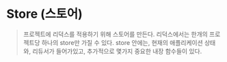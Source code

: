 # Store (스토어)

> 프로젝트에 리덕스를 적용하기 위해 스토어를 만든다. 리덕스에서는 한개의 프로젝트당 하나의 store만 가질 수 있다. store 안에는, 현재의 애플리케이션 상태와, 리듀서가 들어가있고, 추가적으로 몇가지 중요한 내장 함수들이 있다.